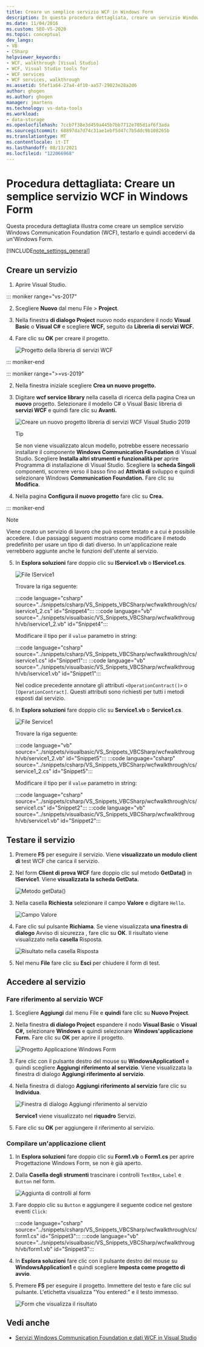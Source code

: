 ```yaml
---
title: Creare un semplice servizio WCF in Windows Form
description: In questa procedura dettagliata, creare un servizio Windows Communication Foundation (WCF) in Visual Studio, testarlo e quindi accedervi da un'applicazione Windows Forms.
ms.date: 11/04/2016
ms.custom: SEO-VS-2020
ms.topic: conceptual
dev_langs:
- VB
- CSharp
helpviewer_keywords:
- WCF, walkthrough [Visual Studio]
- WCF, Visual Studio tools for
- WCF services
- WCF services, walkthrough
ms.assetid: 5fef1a64-27a4-4f10-aa57-29023e28a2d6
author: ghogen
ms.author: ghogen
manager: jmartens
ms.technology: vs-data-tools
ms.workload:
- data-storage
ms.openlocfilehash: 7ccb7f38e3d459a445b7bb7712e705d1af6f3ada
ms.sourcegitcommit: 68897da7d74c31ae1ebf5d47c7b5ddc9b108265b
ms.translationtype: MT
ms.contentlocale: it-IT
ms.lasthandoff: 08/13/2021
ms.locfileid: "122066968"
---
```

# <a name="walkthrough-create-a-simple-wcf-service-in-windows-forms"></a>Procedura dettagliata: Creare un semplice servizio WCF in Windows Form

Questa procedura dettagliata illustra come creare un semplice servizio Windows Communication Foundation (WCF), testarlo e quindi accedervi da un'Windows Form.

[!INCLUDE[note_settings_general](../data-tools/includes/note_settings_general_md.md)]

## <a name="create-a-service"></a>Creare un servizio

1. Aprire Visual Studio.

::: moniker range="vs-2017"

2. Scegliere **Nuovo** dal  menu File > **Project**.

3. Nella finestra **di dialogo Project** nuovo nodo espandere il nodo **Visual Basic** o **Visual C#** e scegliere **WCF,** seguito da **Libreria di servizi WCF.**

4. Fare clic su **OK** per creare il progetto.

   ![Progetto della libreria di servizi WCF](../data-tools/media/wcf1.png)

::: moniker-end

::: moniker range=">=vs-2019"

2. Nella finestra iniziale scegliere **Crea un nuovo progetto.**

3. Digitare **wcf service library** nella casella di ricerca della pagina Crea un **nuovo** progetto. Selezionare il modello C# o Visual Basic libreria di **servizi WCF** e quindi fare clic su **Avanti.**

   ![Creare un nuovo progetto libreria di servizi WCF Visual Studio 2019](media/vs-2019/create-new-wcf-service-library.png)

   > [!TIP]
   > Se non viene visualizzato alcun modello, potrebbe essere necessario installare il componente **Windows Communication Foundation** di Visual Studio. Scegliere **Installa altri strumenti e funzionalità per** aprire Programma di installazione di Visual Studio. Scegliere la **scheda Singoli** componenti, scorrere verso il basso fino ad **Attività di** sviluppo e quindi selezionare Windows **Communication Foundation.** Fare clic su **Modifica**.

4. Nella pagina **Configura il nuovo progetto** fare clic su **Crea.**

::: moniker-end

   > [!NOTE]
   > Viene creato un servizio di lavoro che può essere testato e a cui è possibile accedere. I due passaggi seguenti mostrano come modificare il metodo predefinito per usare un tipo di dati diverso. In un'applicazione reale verrebbero aggiunte anche le funzioni dell'utente al servizio.

5. In **Esplora soluzioni** fare doppio clic su **IService1.vb** o **IService1.cs**.

   ![File IService1](../data-tools/media/wcf2.png)

   Trovare la riga seguente:

   :::code language="csharp" source="../snippets/csharp/VS_Snippets_VBCSharp/wcfwalkthrough/cs/iservice1_2.cs" id="Snippet4":::
   :::code language="vb" source="../snippets/visualbasic/VS_Snippets_VBCSharp/wcfwalkthrough/vb/iservice1_2.vb" id="Snippet4":::

   Modificare il tipo per il `value` parametro in string:

   :::code language="csharp" source="../snippets/csharp/VS_Snippets_VBCSharp/wcfwalkthrough/cs/iservice1.cs" id="Snippet1":::
   :::code language="vb" source="../snippets/visualbasic/VS_Snippets_VBCSharp/wcfwalkthrough/vb/iservice1.vb" id="Snippet1":::

   Nel codice precedente annotare gli attributi `<OperationContract()>` o `[OperationContract]`. Questi attributi sono richiesti per tutti i metodi esposti dal servizio.

6. In **Esplora soluzioni** fare doppio clic su **Service1.vb** o **Service1.cs**.

   ![File Service1](../data-tools/media/wcf3.png)

   Trovare la riga seguente:

   :::code language="vb" source="../snippets/visualbasic/VS_Snippets_VBCSharp/wcfwalkthrough/vb/service1_2.vb" id="Snippet5":::
   :::code language="csharp" source="../snippets/csharp/VS_Snippets_VBCSharp/wcfwalkthrough/cs/service1_2.cs" id="Snippet5":::

   Modificare il tipo per il `value` parametro in string:

   :::code language="csharp" source="../snippets/csharp/VS_Snippets_VBCSharp/wcfwalkthrough/cs/service1.cs" id="Snippet2":::
   :::code language="vb" source="../snippets/visualbasic/VS_Snippets_VBCSharp/wcfwalkthrough/vb/service1.vb" id="Snippet2":::

## <a name="test-the-service"></a>Testare il servizio

1. Premere **F5** per eseguire il servizio. Viene **visualizzato un modulo client di** test WCF che carica il servizio.

2. Nel form **Client di prova WCF** fare doppio clic sul metodo **GetData()** in **IService1**. Viene **visualizzata la scheda GetData.**

     ![Metodo getData&#40;&#41; ](../data-tools/media/wcf4.png)

3. Nella casella **Richiesta** selezionare il campo **Valore** e digitare `Hello`.

     ![Campo Valore](../data-tools/media/wcf5.png)

4. Fare clic sul pulsante **Richiama**. Se viene visualizzata **una finestra di dialogo** Avviso di sicurezza , fare clic su **OK**. Il risultato viene visualizzato nella **casella** Risposta.

     ![Risultato nella casella Risposta](../data-tools/media/wcf6.png)

5. Nel menu **File** fare clic su **Esci** per chiudere il form di test.

## <a name="access-the-service"></a>Accedere al servizio

### <a name="reference-the-wcf-service"></a>Fare riferimento al servizio WCF

1. Scegliere **Aggiungi** dal menu File e **quindi** fare clic su **Nuovo Project**.

2. Nella finestra **di dialogo Project** espandere il nodo **Visual Basic** o **Visual C#,** selezionare **Windows** e quindi selezionare **Windows'applicazione Form.** Fare clic su **OK** per aprire il progetto.

     ![Progetto Applicazione Windows Form](../data-tools/media/wcf7.png)

3. Fare clic con il pulsante destro del mouse su **WindowsApplication1** e quindi scegliere **Aggiungi riferimento al servizio**. Viene visualizzata la finestra di dialogo **Aggiungi riferimento al servizio**.

4. Nella finestra di dialogo **Aggiungi riferimento al servizio** fare clic su **Individua**.

     ![Finestra di dialogo Aggiungi riferimento al servizio](../data-tools/media/wcf8.png)

     **Service1** viene visualizzato nel **riquadro** Servizi.

5. Fare clic su **OK** per aggiungere il riferimento al servizio.

### <a name="build-a-client-application"></a>Compilare un'applicazione client

1. In **Esplora soluzioni** fare doppio clic su **Form1.vb** o **Form1.cs** per aprire Progettazione Windows Form, se non è già aperto.

2. Dalla **Casella degli strumenti** trascinare i controlli `TextBox`, `Label` e `Button` nel form.

     ![Aggiunta di controlli al form](../data-tools/media/wcf9.png)

3. Fare doppio clic su `Button` e aggiungere il seguente codice nel gestore eventi `Click`:

     :::code language="csharp" source="../snippets/csharp/VS_Snippets_VBCSharp/wcfwalkthrough/cs/form1.cs" id="Snippet3":::
     :::code language="vb" source="../snippets/visualbasic/VS_Snippets_VBCSharp/wcfwalkthrough/vb/form1.vb" id="Snippet3":::

4. In **Esplora soluzioni** fare clic con il pulsante destro del mouse su **WindowsApplication1** e quindi scegliere **Imposta come progetto di avvio**.

5. Premere **F5** per eseguire il progetto. Immettere del testo e fare clic sul pulsante. L'etichetta visualizza "You entered:" e il testo immesso.

     ![Form che visualizza il risultato](../data-tools/media/wcf10.png)

## <a name="see-also"></a>Vedi anche

- [Servizi Windows Communication Foundation e dati WCF in Visual Studio](../data-tools/windows-communication-foundation-services-and-wcf-data-services-in-visual-studio.md)
